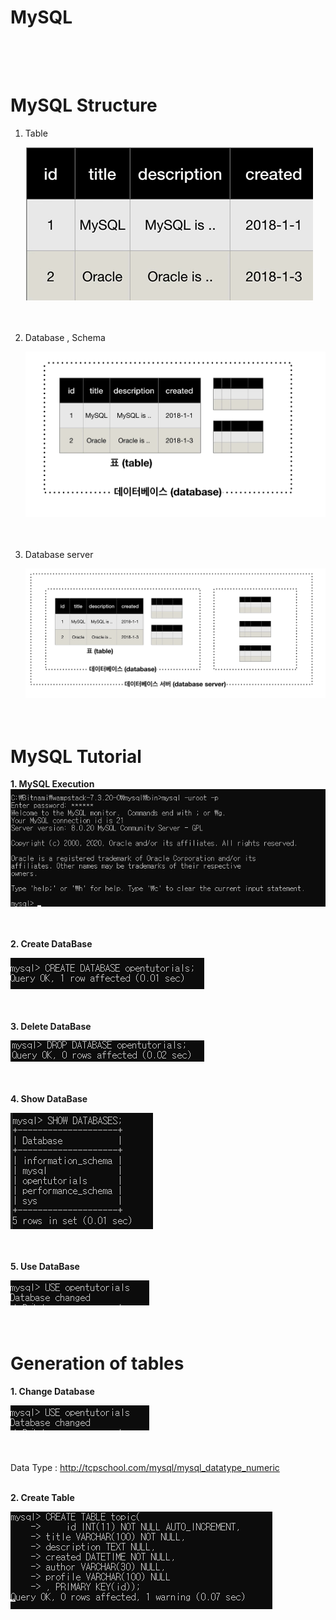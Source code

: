 # MySQL<br><br><br>


MySQL Structure
=====

1. Table
   
   ![캡쳐](./img/2.png)<br><br><br>

2. Database , Schema
   
    ![캡쳐](./img/3.png)<br><br><br>

3. Database server
  
    ![캡쳐](./img/4.png)<br><br><br>
 

 MySQL Tutorial
=====
 **1. MySQL Execution**
 ![캡쳐](./img/1.png)<br><br><br>

  **2. Create DataBase**

 ![캡쳐](./img/5.png)<br><br><br>

  **3. Delete DataBase**
  
 ![캡쳐](./img/6.png)<br><br><br>

  **4. Show DataBase**
  
 ![캡쳐](./img/7.png)<br><br><br>

 **5. Use DataBase**
  
 ![캡쳐](./img/8.png)<br><br><br>
 

 Generation of tables
=====

 **1. Change Database**
  
 ![캡쳐](./img/8.png)<br><br><br>
 



Data Type : http://tcpschool.com/mysql/mysql_datatype_numeric<br><br>

**2. Create Table**
  
 ![캡쳐](./img/9.png)<br><br><br>
 
